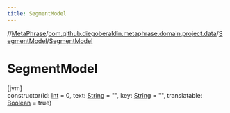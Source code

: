 ```yaml
---
title: SegmentModel
---
```

//[MetaPhrase](../../../index.html)/[com.github.diegoberaldin.metaphrase.domain.project.data](../index.html)/[SegmentModel](index.html)/[SegmentModel](-segment-model.html)



# SegmentModel



[jvm]\
constructor(id: [Int](https://kotlinlang.org/api/latest/jvm/stdlib/kotlin/-int/index.html) = 0, text: [String](https://kotlinlang.org/api/latest/jvm/stdlib/kotlin/-string/index.html) = &quot;&quot;, key: [String](https://kotlinlang.org/api/latest/jvm/stdlib/kotlin/-string/index.html) = &quot;&quot;, translatable: [Boolean](https://kotlinlang.org/api/latest/jvm/stdlib/kotlin/-boolean/index.html) = true)





